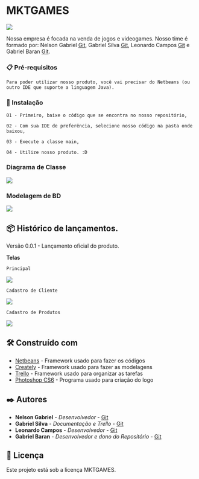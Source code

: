 # MKTGAMES

![](https://github.com/leocmps/mktgames/blob/main/Imagens/01%20-%20Logo.png)

Nossa empresa é focada na venda de jogos e videogames. 
Nosso time é formado por: 
Nelson Gabriel  [Git](https://github.com/Hellzz01), 
Gabriel Silva   [Git](https://github.com/SrgabrielBR100), 
Leonardo Campos [Git](https://github.com/leocmps) e 
Gabriel Baran   [Git](https://github.com/gabrielbaran).

### 📋 Pré-requisitos
```
Para poder utilizar nosso produto, você vai precisar do Netbeans (ou outro IDE que suporte a linguagem Java).
```

### 🔧 Instalação
```
01 - Primeiro, baixe o código que se encontra no nosso repositório,

02 - Com sua IDE de preferência, selecione nosso código na pasta onde baixou,

03 - Execute a classe main,

04 - Utilize nosso produto. :D
```

### Diagrama de Classe

![](https://github.com/leocmps/mktgames/blob/main/Imagens/02%20-%20DiagramaDeClasses.png)

### Modelagem de BD

![](https://github.com/leocmps/mktgames/blob/main/Imagens/03%20-%20ModelagemBancoDeDados.png)

## 📦 Histórico de lançamentos.

Versão 0.0.1 - Lançamento oficial do produto.

**Telas**

```
Principal
```
![](https://github.com/leocmps/mktgames/blob/main/Imagens/04%20-%20ViewPrincipal.png)

```
Cadastro de Cliente
```
![](https://github.com/leocmps/mktgames/blob/main/Imagens/05%20-%20ViewCadastroCliente.png)

```
Cadastro de Produtos
```
![](https://github.com/leocmps/mktgames/blob/main/Imagens/06%20-%20ViewCadastroProduto.png)


## 🛠️ Construído com

* [Netbeans](https://netbeans.org/) - Framework usado para fazer os códigos
* [Creately](https://creately.com/) - Framework usado para fazer as modelagens
* [Trello](https://trello.com/pt-BR) - Framework usado para organizar as tarefas
* [Photoshop CS6](www.adobe.com) - Programa usado para criação do logo

## ✒️ Autores

* **Nelson Gabriel** - *Desenvolvedor* - [Git](https://github.com/Hellzz01)
* **Gabriel Silva** - *Documentação e Trello* - [Git](https://github.com/SrgabrielBR100)
* **Leonardo Campos** - *Desenvolvedor* - [Git](https://github.com/leocmps)
* **Gabriel Baran** - *Desenvolvedor e dono do Repositório* - [Git](https://github.com/gabrielbaran)

## 📄 Licença

Este projeto está sob a licença MKTGAMES.


